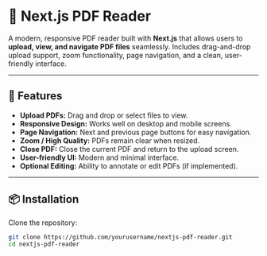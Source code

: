 # 📄 Next.js PDF Reader

A modern, responsive PDF reader built with **Next.js** that allows users to **upload, view, and navigate PDF files** seamlessly. Includes drag-and-drop upload support, zoom functionality, page navigation, and a clean, user-friendly interface.

---

## 🔹 Features

- **Upload PDFs:** Drag and drop or select files to view.
- **Responsive Design:** Works well on desktop and mobile screens.
- **Page Navigation:** Next and previous page buttons for easy navigation.
- **Zoom / High Quality:** PDFs remain clear when resized.
- **Close PDF:** Close the current PDF and return to the upload screen.
- **User-friendly UI:** Modern and minimal interface.
- **Optional Editing:** Ability to annotate or edit PDFs (if implemented).

---

## 📦 Installation

Clone the repository:

```bash
git clone https://github.com/yourusername/nextjs-pdf-reader.git
cd nextjs-pdf-reader
